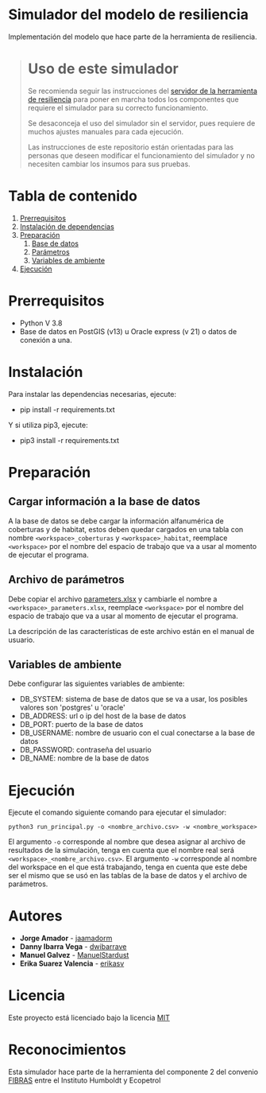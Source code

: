 # Simulador del modelo de resiliencia

Implementación del modelo que hace parte de la herramienta de resiliencia.

> # **Uso de este simulador**
>
> Se recomienda seguir las instrucciones del [servidor de la herramienta de resiliencia](https://github.com/PEM-Humboldt/herramienta-resiliencia-servidor) para poner en marcha todos los componentes que requiere el simulador para su correcto funcionamiento.
>
> Se desaconceja el uso del simulador sin el servidor, pues requiere de muchos ajustes manuales para cada ejecución.
>
> Las instrucciones de este repositorio están orientadas para las personas que deseen modificar el funcionamiento del simulador y no necesiten cambiar los insumos para sus pruebas.

# Tabla de contenido

1. [Prerrequisitos](#prerrequisitos)
1. [Instalación de dependencias](#instalación)
1. [Preparación](#preparación)
    1. [Base de datos](#cargar-información-a-la-base-de-datos)
    1. [Parámetros](#archivo-de-parámetros)
    1. [Variables de ambiente](#variables-de-ambiente)
1. [Ejecución](#ejecución)


# Prerrequisitos
- Python V 3.8
- Base de datos en PostGIS (v13) u Oracle express (v 21) o datos de conexión a una.

# Instalación
Para instalar las dependencias necesarias, ejecute:
 - pip install -r requirements.txt

Y si utiliza pip3, ejecute:

 - pip3 install -r requirements.txt

# Preparación
## Cargar información a la base de datos
A la base de datos se debe cargar la información alfanumérica de coberturas y de habitat, estos deben quedar cargados en una tabla con nombre `<workspace>_coberturas` y `<workspace>_habitat`, reemplace `<workspace>` por el nombre del espacio de trabajo que va a usar al momento de ejecutar el programa.

## Archivo de parámetros
Debe copiar el archivo [parameters.xlsx](condiciones_iniciales/parameters.xlsx) y cambiarle el nombre a `<workspace>_parameters.xlsx`, reemplace `<workspace>` por el nombre del espacio de trabajo que va a usar al momento de ejecutar el programa.

La descripción de las características de este archivo están en el manual de usuario.

## Variables de ambiente
Debe configurar las siguientes variables de ambiente:

- DB_SYSTEM: sistema de base de datos que se va a usar, los posibles valores son 'postgres' u 'oracle'
- DB_ADDRESS: url o ip del host de la base de datos
- DB_PORT: puerto de la base de datos
- DB_USERNAME: nombre de usuario con el cual conectarse a la base de datos
- DB_PASSWORD: contraseña del usuario
- DB_NAME: nombre de la base de datos

# Ejecución

Ejecute el comando siguiente comando para ejecutar el simulador:


`python3 run_principal.py -o <nombre_archivo.csv> -w <nombre_workspace>`

El argumento `-o` corresponde al nombre que desea asignar al archivo de resultados de la simulación, tenga en cuenta que el nombre real será `<workspace>_<nombre_archivo.csv>`. El argumento `-w` corresponde al nombre del workspace en el que está trabajando, tenga en cuenta que este debe ser el mismo que se usó en las tablas de la base de datos y el archivo de parámetros.

# Autores
* **Jorge Amador** - [jaamadorm](https://github.com/jaamadorm)
* **Danny Ibarra Vega** - [dwibarrave](https://github.com/dwibarrave)
* **Manuel Galvez** - [ManuelStardust](https://github.com/ManuelStardust)
* **Erika Suarez Valencia** - [erikasv](https://github.com/erikasv)

# Licencia
Este proyecto está licenciado bajo la licencia [MIT](LICENSE)

# Reconocimientos

Esta simulador hace parte de la herramienta del componente 2 del convenio [FIBRAS](http://humboldt.org.co/fibras/componente2.html) entre el Instituto Humboldt y Ecopetrol
